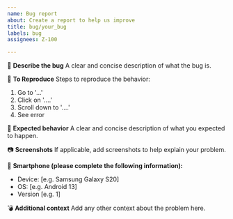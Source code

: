 ```yaml
---
name: Bug report
about: Create a report to help us improve
title: bug/your_bug
labels: bug
assignees: Z-100

---
```


:notebook_with_decorative_cover: **Describe the bug**
A clear and concise description of what the bug is.

:walking: **To Reproduce**
Steps to reproduce the behavior:
1. Go to '...'
2. Click on '....'
3. Scroll down to '....'
4. See error

 :rainbow: **Expected behavior**
A clear and concise description of what you expected to happen.

:camera: **Screenshots**
If applicable, add screenshots to help explain your problem.

 :iphone: **Smartphone (please complete the following information):**
 - Device: [e.g. Samsung Galaxy S20]
 - OS: [e.g. Android 13]
 - Version [e.g. 1]

:bomb: **Additional context**
Add any other context about the problem here.

